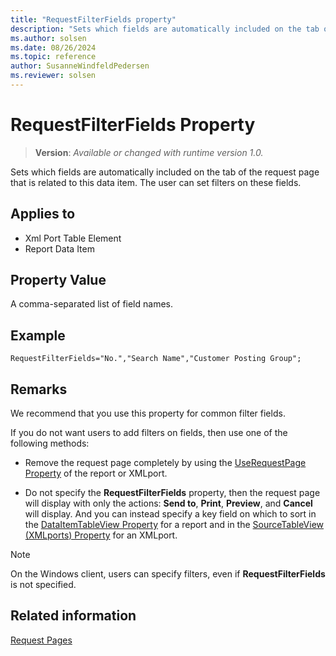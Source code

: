 ```yaml
---
title: "RequestFilterFields property"
description: "Sets which fields are automatically included on the tab of the request page that is related to this data item."
ms.author: solsen
ms.date: 08/26/2024
ms.topic: reference
author: SusanneWindfeldPedersen
ms.reviewer: solsen
---
```

[//]: # (START>DO_NOT_EDIT)
[//]: # (IMPORTANT:Do not edit any of the content between here and the END>DO_NOT_EDIT.)
[//]: # (Any modifications should be made in the .xml files in the ModernDev repo.)
# RequestFilterFields Property
> **Version**: _Available or changed with runtime version 1.0._

Sets which fields are automatically included on the tab of the request page that is related to this data item. The user can set filters on these fields.

## Applies to
-   Xml Port Table Element
-   Report Data Item

[//]: # (IMPORTANT: END>DO_NOT_EDIT)


## Property Value

A comma-separated list of field names.  

## Example

```AL
RequestFilterFields="No.","Search Name","Customer Posting Group";
```
  
## Remarks

We recommend that you use this property for common filter fields.
  
If you do not want users to add filters on fields, then use one of the following methods:  

- Remove the request page completely by using the [UseRequestPage Property](devenv-userequestpage-property.md) of the report or XMLport. 

- Do not specify the **RequestFilterFields** property, then the request page will display with only the actions: **Send to**, **Print**, **Preview**, and **Cancel** will display. And you can instead specify a key field on which to sort in the [DataItemTableView Property](devenv-dataitemtableview-property.md) for a report and in the [SourceTableView (XMLports) Property](devenv-sourcetableview-XMLports-property.md) for an XMLport.  

> [!NOTE]  
> On the Windows client, users can specify filters, even if **RequestFilterFields** is not specified.

## Related information

[Request Pages](../devenv-request-pages.md)  